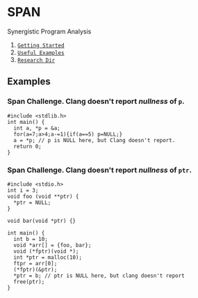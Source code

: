 SPAN
====================
Synergistic Program Analysis


1. [`Getting Started`](span-setup-and-use.html)
2. [`Useful Examples`](#examples)
3. [`Research Dir`](http://localhost:5051/mydata/git/research/)

<a name="examples"></a>

Examples
-------------

### Span Challenge. Clang doesn't report *nullness* of `p`.

    #include <stdlib.h>
    int main() {
      int a, *p = &a;
      for(a=7;a>4;a-=1){if(a==5) p=NULL;}
      a = *p; // p is NULL here, but Clang doesn't report.
      return 0;
    }

### Span Challenge. Clang doesn't report *nullness* of `ptr`.

    #include <stdio.h>
    int i = 3;
    void foo (void **ptr) {
      *ptr = NULL;
    }
    
    void bar(void *ptr) {}

    int main() {
      int b = 10;
      void *arr[] = {foo, bar};
      void (*fptr)(void *);
      int *ptr = malloc(10);
      ftpr = arr[0];
      (*fptr)(&ptr);
      *ptr = b; // ptr is NULL here, but clang doesn't report
      free(ptr);
    }

